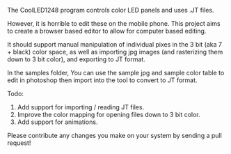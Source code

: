 The CoolLED1248 program controls color LED panels and uses .JT files.

However, it is horrible to edit these on the mobile phone.  This project aims to create a browser based editor to allow for computer based editing.

It should support manual manipulation of individual pixes in the 3 bit (aka 7 + black) color space, as well as importing jpg images (and rasterizing them down to 3 bit color), and exporting to JT format.

In the samples folder, You can use the sample jpg and sample color table to edit in photoshop then import into the tool to convert to JT format.

Todo:
1. Add support for importing / reading JT files.
2. Improve the color mapping for opening files down to 3 bit color.
3. Add support for animations.

Please contribute any changes you make on your system by sending a pull request!
